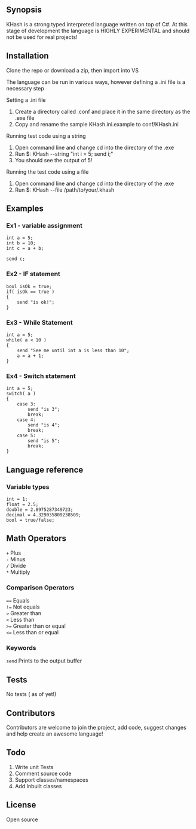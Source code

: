 ## Synopsis

KHash is a strong typed interpreted language written on top of C#. At this stage of development the language is HIGHLY EXPERIMENTAL and should not be used for real projects!

## Installation

Clone the repo or download a zip, then import into VS

The language can be run in various ways, however defining a .ini file is a necessary step

Setting a .ini file
1. Create a directory called .conf and place it in the same directory as the .exe file
2. Copy and rename the sample KHash.ini.example to conf/KHash.ini

Running test code using a string
1. Open command line and change cd into the directory of the .exe
2. Run $: KHash --string "int i = 5; send i;"
3. You should see the output of 5!

Running the test code using a file
1. Open command line and change cd into the directory of the .exe
2. Run $: KHash --file /path/to/your/.khash


## Examples

### Ex1 - variable assignment
```
int a = 5;
int b = 10;
int c = a + b;

send c;
```

### Ex2 - IF statement
```
bool isOk = true;
if( isOk == true )
{
    send "is ok!";
}
```

### Ex3 - While Statement
```
int a = 5;
while( a < 10 )
{
    send "See me until int a is less than 10";
    a = a + 1;
}
```

### Ex4 - Switch statement
```
int a = 5;
switch( a )
{
    case 3:
        send "is 3";
        break;
    case 4:
        send "is 4";
        break;
    case 5:
        send "is 5";
        break;
}
```

## Language reference

### Variable types
```
int = 1;
float = 2.5;
double = 2.8975287349723;
decimal = 4.329035809238509;
bool = true/false;
```

## Math Operators
`+` Plus<br/>
`-` Minus<br/>
`/` Divide<br/>
`*` Multiply<br/>

### Comparison Operators
`==` Equals<br/>
`!=` Not equals<br/>
`>` Greater than<br/>
`<` Less than<br/>
`>=` Greater than or equal<br/>
`<=` Less than or equal<br/>

### Keywords
`send` Prints to the output buffer


## Tests

No tests ( as of yet!)

## Contributors

Contributors are welcome to join the project, add code, suggest changes and help create an awesome language!

## Todo

1. Write unit Tests
2. Comment source code
3. Support classes/namespaces
4. Add Inbuilt classes

## License

Open source